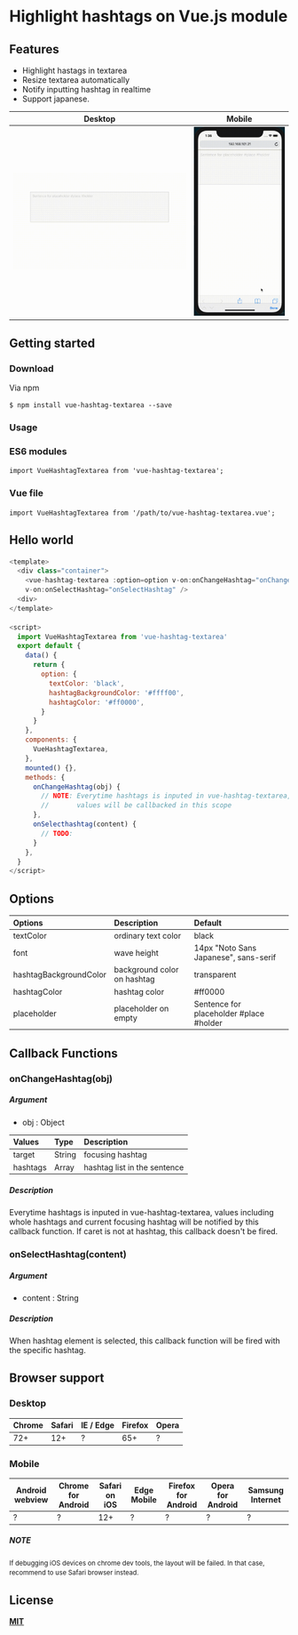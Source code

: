 # Highlight hashtags on Vue.js module

## Features
* Highlight hastags in textarea
* Resize textarea automatically
* Notify inputting hashtag in realtime
* Support japanese.

| Desktop | Mobile | 
| --- | --- | 
| ![desktop](./desktop.gif)| ![mobile](./mobile.gif) |



## Getting started
### Download
Via npm

```
$ npm install vue-hashtag-textarea --save
```

### Usage
### ES6 modules
```
import VueHashtagTextarea from 'vue-hashtag-textarea';
```

### Vue file
```
import VueHashtagTextarea from '/path/to/vue-hashtag-textarea.vue';
```

## Hello world
```js
<template>
  <div class="container">
    <vue-hashtag-textarea :option=option v-on:onChangeHashtag="onChangeHashtag"
    v-on:onSelectHashtag="onSelectHashtag" />
  <div>  
</template>

<script>
  import VueHashtagTextarea from 'vue-hashtag-textarea'
  export default {
    data() {
      return {
        option: {
          textColor: 'black',
          hashtagBackgroundColor: '#ffff00',
          hashtagColor: '#ff0000',
        }
      }
    },
    components: {
      VueHashtagTextarea,
    },
    mounted() {},
    methods: {
      onChangeHashtag(obj) {
        // NOTE: Everytime hashtags is inputed in vue-hashtag-textarea,
        //       values will be callbacked in this scope
      },
      onSelecthashtag(content) {
        // TODO:
      }
    },
  }
</script>
```

## Options
| Options | Description | Default |
|:--|:--|:--|
|textColor|ordinary text color|black|
|font|wave height|14px "Noto Sans Japanese", sans-serif|
|hashtagBackgroundColor|background color on hashtag|transparent|
|hashtagColor|hashtag color|#ff0000|
|placeholder|placeholder on empty|Sentence for placeholder #place #holder|

## Callback Functions

### **onChangeHashtag(obj)**

##### Argument

* obj : Object

| Values | Type | Description |
|:--|:--|:--|
|target|String|focusing hashtag|
|hashtags|Array|hashtag list in the sentence|

##### Description
Everytime hashtags is inputed in vue-hashtag-textarea,
values including whole hashtags and current focusing hashtag will be notified by this callback function. If caret is not at hashtag, this callback doesn't be fired.

### **onSelectHashtag(content)**

##### Argument

* content : String

##### Description
When hashtag element is selected, this callback function will be fired with the specific hashtag.

## Browser support

### Desktop
| Chrome | Safari | IE / Edge | Firefox | Opera |
| --- | --- | --- | --- | --- |
| 72+ | 12+ | ? | 65+ | ? |

### Mobile
| Android webview | Chrome for Android | Safari on iOS | Edge Mobile | Firefox for Android | Opera for Android | Samsung Internet |
| --- | --- | --- | --- | --- | --- | --- |
| ? | ? | 12+ | ? | ? | ? | ? |


##### NOTE
<small>If debugging iOS devices on chrome dev tools, the layout will be failed. In that case, recommend to use Safari browser instead.</small>


## License
**[MIT](https://github.com/mitsuyacider/vue-hashtag-textarea/blob/master/LICENSE.txt)**